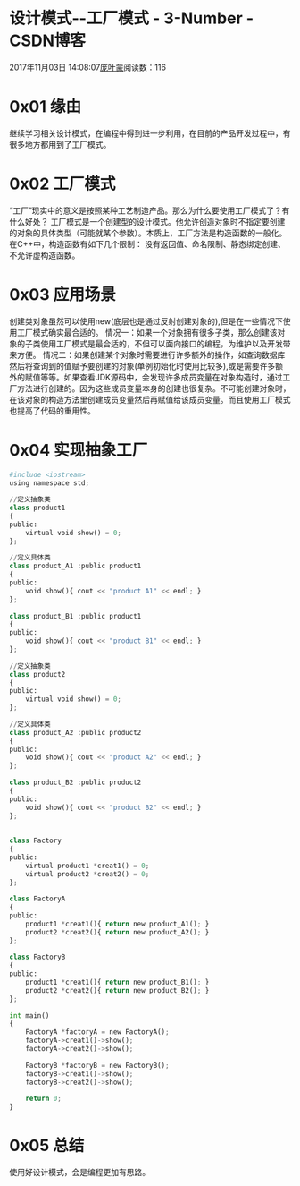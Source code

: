 
# 设计模式--工厂模式 - 3-Number - CSDN博客


2017年11月03日 14:08:07[庞叶蒙](https://me.csdn.net/pangyemeng)阅读数：116


# 0x01 缘由
继续学习相关设计模式，在编程中得到进一步利用，在目前的产品开发过程中，有很多地方都用到了工厂模式。
# 0x02 工厂模式
“工厂”现实中的意义是按照某种工艺制造产品。那么为什么要使用工厂模式了？有什么好处？
工厂模式是一个创建型的设计模式。他允许创造对象时不指定要创建的对象的具体类型（可能就某个参数）。本质上，工厂方法是构造函数的一般化。在C++中，构造函数有如下几个限制：
没有返回值、命名限制、静态绑定创建、不允许虚构造函数。
# 0x03 应用场景
创建类对象虽然可以使用new(底层也是通过反射创建对象的),但是在一些情况下使用工厂模式确实最合适的。
情况一：如果一个对象拥有很多子类，那么创建该对象的子类使用工厂模式是最合适的，不但可以面向接口的编程，为维护以及开发带来方便。
情况二：如果创建某个对象时需要进行许多额外的操作，如查询数据库然后将查询到的值赋予要创建的对象(单例初始化时使用比较多),或是需要许多额外的赋值等等。如果查看JDK源码中，会发现许多成员变量在对象构造时，通过工厂方法进行创建的。因为这些成员变量本身的创建也很复杂。不可能创建对象时，在该对象的构造方法里创建成员变量然后再赋值给该成员变量。而且使用工厂模式也提高了代码的重用性。
# 0x04 实现抽象工厂
```python
#include <iostream>    
using namespace std;  
  
//定义抽象类  
class product1  
{  
public:  
    virtual void show() = 0;  
};  
  
//定义具体类  
class product_A1 :public product1  
{  
public:  
    void show(){ cout << "product A1" << endl; }  
};  
  
class product_B1 :public product1  
{  
public:  
    void show(){ cout << "product B1" << endl; }  
};  
  
//定义抽象类  
class product2  
{  
public:  
    virtual void show() = 0;  
};  
  
//定义具体类  
class product_A2 :public product2  
{  
public:  
    void show(){ cout << "product A2" << endl; }  
};  
  
class product_B2 :public product2  
{  
public:  
    void show(){ cout << "product B2" << endl; }  
};  
  
  
class Factory  
{  
public:  
    virtual product1 *creat1() = 0;  
    virtual product2 *creat2() = 0;  
};  
  
class FactoryA  
{  
public:  
    product1 *creat1(){ return new product_A1(); }  
    product2 *creat2(){ return new product_A2(); }  
};  
  
class FactoryB  
{  
public:  
    product1 *creat1(){ return new product_B1(); }  
    product2 *creat2(){ return new product_B2(); }  
};  
  
int main()  
{  
    FactoryA *factoryA = new FactoryA();  
    factoryA->creat1()->show();  
    factoryA->creat2()->show();  
  
    FactoryB *factoryB = new FactoryB();  
    factoryB->creat1()->show();  
    factoryB->creat2()->show();  
  
    return 0;  
}
```
# 0x05 总结
使用好设计模式，会是编程更加有思路。

